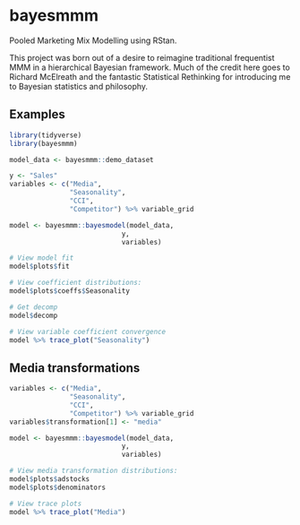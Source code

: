 # bayesmmm

Pooled Marketing Mix Modelling using RStan.

This project was born out of a desire to reimagine traditional frequentist MMM in a hierarchical Bayesian framework. Much of the credit here goes to Richard McElreath and the fantastic Statistical Rethinking for introducing me to Bayesian statistics and philosophy.

## Examples

```r
library(tidyverse)
library(bayesmmm)

model_data <- bayesmmm::demo_dataset

y <- "Sales"
variables <- c("Media",
               "Seasonality",
               "CCI",
               "Competitor") %>% variable_grid

model <- bayesmmm::bayesmodel(model_data,
                            y,
                            variables)

# View model fit
model$plots$fit

# View coefficient distributions:
model$plots$coeffs$Seasonality

# Get decomp
model$decomp

# View variable coefficient convergence
model %>% trace_plot("Seasonality")
```

## Media transformations

```r
variables <- c("Media",
               "Seasonality",
               "CCI",
               "Competitor") %>% variable_grid
variables$transformation[1] <- "media"

model <- bayesmmm::bayesmodel(model_data,
                            y,
                            variables)

# View media transformation distributions:
model$plots$adstocks
model$plots$denominators

# View trace plots
model %>% trace_plot("Media")
```
